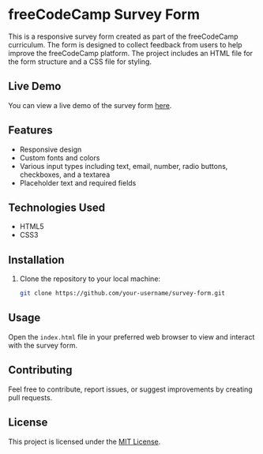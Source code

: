 # freeCodeCamp Survey Form

This is a responsive survey form created as part of the freeCodeCamp curriculum. The form is designed to collect feedback from users to help improve the freeCodeCamp platform. The project includes an HTML file for the form structure and a CSS file for styling.

## Live Demo

You can view a live demo of the survey form [here](#).

## Features

- Responsive design
- Custom fonts and colors
- Various input types including text, email, number, radio buttons, checkboxes, and a textarea
- Placeholder text and required fields

## Technologies Used

- HTML5
- CSS3

## Installation

1. Clone the repository to your local machine:
    ```bash
    git clone https://github.com/your-username/survey-form.git
    ```

## Usage

Open the `index.html` file in your preferred web browser to view and interact with the survey form.

## Contributing

Feel free to contribute, report issues, or suggest improvements by creating pull requests.

## License

This project is licensed under the [MIT License](LICENSE).

